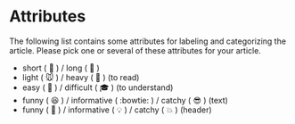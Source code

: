 # Attributes

The following list contains some attributes for labeling and categorizing the article. Please pick one or several of these attributes for your article.

* short ( :page_with_curl: ) / long ( :book: )
* light ( :mouse: ) / heavy  ( :elephant: ) (to read)
* easy ( :school_satchel: ) / difficult ( :mortar_board: ) (to understand) 
* funny ( :laughing: ) / informative ( :bowtie: ) / catchy ( :sunglasses: ) (text)
* funny ( :santa: ) / informative ( :bulb: ) / catchy ( :boom: ) (header)
